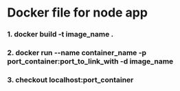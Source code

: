 # Docker file for node app

### 1. docker build -t image_name . 
### 2. docker run --name container_name -p port_container:port_to_link_with -d image_name 
### 3. checkout localhost:port_container
   

